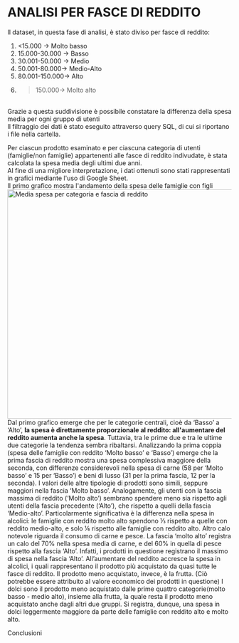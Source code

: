 <h1>ANALISI PER FASCE DI REDDITO</h1>

Il dataset, in questa fase di analisi, è stato diviso per fasce di reddito:
1. <15.000 → Molto basso
2. 15.000-30.000 → Basso
3. 30.001-50.000 → Medio
4. 50.001-80.000→ Medio-Alto
5. 80.001-150.000→ Alto
6. >150.000→ Molto alto
<br>
Grazie a questa suddivisione è possibile constatare la differenza della spesa media per
ogni gruppo di utenti
<br>
Il filtraggio dei dati è stato eseguito attraverso query SQL, di cui si riportano i file nella cartella.
<br>

Per ciascun prodotto esaminato e per ciascuna categoria di utenti (famiglie/non famiglie) appartenenti alle fasce di reddito indivudate, è stata calcolata la spesa media degli ultimi due anni.
<br>
Al fine di una migliore interpretazione, i dati ottenuti sono stati rappresentati in grafici mediante l'uso di Google Sheet. <br>
Il primo grafico mostra l'andamento della spesa delle famiglie con figli 
<img width="833" height="515" alt="Media spesa per categoria e fascia di reddito " src="https://github.com/user-attachments/assets/5160828b-467e-4f4a-ad4a-55e6a9b51d6f" />
<br>
Dal primo grafico emerge che per le categorie centrali, cioè da ‘Basso’ a ‘Alto’, <b>la spesa è direttamente proporzionale al reddito: all'aumentare del reddito aumenta anche la spesa</b>. 
Tuttavia, tra le prime due e tra le ultime due categorie la tendenza sembra ribaltarsi. Analizzando la prima coppia (spesa delle famiglie con reddito ‘Molto basso’ e ‘Basso’) emerge che la prima fascia di reddito mostra una spesa complessiva maggiore della seconda, con differenze considerevoli nella spesa di carne (58 per ‘Molto basso’ e 15 per ‘Basso’) e beni di lusso (31 per la prima fascia, 12 per la seconda). I valori delle altre tipologie di prodotti sono simili, seppure maggiori nella fascia ‘Molto basso’. 
Analogamente, gli utenti con la fascia massima di reddito (‘Molto alto’) sembrano spendere meno sia rispetto agli utenti della fascia precedente (‘Alto’), che rispetto a quelli della fascia ‘Medio-alto’. Particolarmente significativa è la differenza nella spesa in alcolici: le famiglie con reddito molto alto spendono  ⅓  rispetto a quelle con reddito medio-alto, e solo ⅙ rispetto alle famiglie con reddito alto.
Altro calo notevole riguarda il consumo di carne e pesce. La fascia ‘molto alto’ registra un calo del 70% nella spesa media di carne, e del 60% in quella di pesce rispetto alla fascia ‘Alto’. Infatti, i prodotti in questione registrano il massimo di spesa nella fascia ‘Alto’. 
All’aumentare del reddito accresce la spesa in alcolici, i quali rappresentano il prodotto più acquistato da quasi tutte le fasce di reddito. 
Il prodotto meno acquistato, invece, è la frutta. (Ciò potrebbe essere attribuito al valore economico dei prodotti in questione)
I dolci sono il prodotto meno acquistato dalle prime quattro categorie(molto basso - medio alto), insieme alla frutta, la quale resta il prodotto meno acquistato anche dagli altri due gruppi. Si registra, dunque, una spesa in dolci leggermente maggiore da parte delle famiglie con reddito alto e molto alto. 
<br>

Conclusioni
